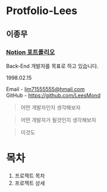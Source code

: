 # Protfolio-Lees

## 이종무

### [Notion 포트폴리오](https://www.notion.so/e3d64ca9f41d4c48bb7cc508da64a4da?pvs=4)

Back-End 개발자를 목표로 하고 있습니다.

1998.02.15

Email - ljm71555555@hmail.com   
GitHub - https://github.com/LeesMond

> 어떤 개발자인지 생각해보자

> 어떤 개발자가 될것인지 생각해보자
 
> 이것도

# 목차
1. 프로젝트 목차
2. 프로젝트 상세

